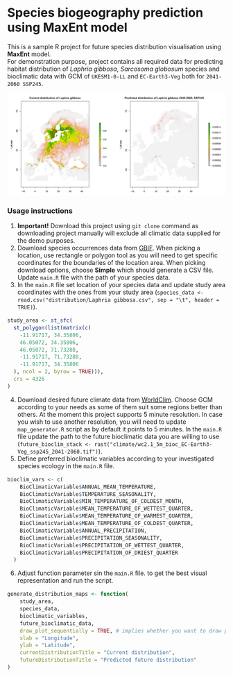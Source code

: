 # Species biogeography prediction using MaxEnt model
This is a sample R project for future species distribution visualisation using **MaxEnt** model.<br/>For demonstration purpose, project contains all required data for predicting habitat distribution of *Laphria gibbosa*, *Sarcosoma globosum* species and bioclimatic data with GCM of `UKESM1-0-LL` and `EC-Earth3-Veg` both for `2041-2060 SSP245`.

![alt text](https://github.com/edgar-zigis/MaxentBiogeography/blob/master/preview.jpg?raw=true)

### Usage instructions
1. **Important!** Download this project using `git clone` command as downloading project manually will exclude all climatic data supplied for the demo purposes.
2. Download species occurrences data from [GBIF](https://www.gbif.org). When picking a location, use rectangle or polygon tool as you will need to get specific coordinates for the boundaries of the location area. When picking download options, choose **Simple** which should generate a CSV file. Update `main.R` file with the path of your species data.
3. In the `main.R` file set location of your species data and update study area coordinates with the ones from your study area (`species_data <- read.csv("distribution/Laphria gibbosa.csv", sep = "\t", header = TRUE)`).
```R
study_area <- st_sfc(
  st_polygon(list(matrix(c(
    -11.91717, 34.35806,
    46.05072, 34.35806,
    46.05072, 71.73288,
    -11.91717, 71.73288,
    -11.91717, 34.35806
  ), ncol = 2, byrow = TRUE))),
  crs = 4326
)
```
4. Download desired future climate data from [WorldClim](https://www.worldclim.org/data/cmip6/cmip6climate.html). Choose GCM according to your needs as some of them suit some regions better than others. At the moment this project supports 5 minute resolution. In case you wish to use another resolution, you will need to update `map_generator.R` script as by default it points to 5 minutes. In the `main.R` file update the path to the future bioclimatic data you are willing to use (`future_bioclim_stack <- rast("climate/wc2.1_5m_bioc_EC-Earth3-Veg_ssp245_2041-2060.tif")`).
5. Define preferred bioclimatic variables according to your investigated species ecology in the `main.R` file.
```R
bioclim_vars <- c(
    BioClimaticVariable$ANNUAL_MEAN_TEMPERATURE,
    BioClimaticVariable$TEMPERATURE_SEASONALITY,
    BioClimaticVariable$MIN_TEMPERATURE_OF_COLDEST_MONTH,
    BioClimaticVariable$MEAN_TEMPERATURE_OF_WETTEST_QUARTER,
    BioClimaticVariable$MEAN_TEMPERATURE_OF_WARMEST_QUARTER,
    BioClimaticVariable$MEAN_TEMPERATURE_OF_COLDEST_QUARTER,
    BioClimaticVariable$ANNUAL_PRECIPITATION,
    BioClimaticVariable$PRECIPITATION_SEASONALITY,
    BioClimaticVariable$PRECIPITATION_OF_WETTEST_QUARTER,
    BioClimaticVariable$PRECIPITATION_OF_DRIEST_QUARTER
  )
```
6. Adjust function parameter sin the `main.R` file. to get the best visual representation and run the script.
```R
generate_distribution_maps <- function(
    study_area, 
    species_data,
    bioclimatic_variables,
    future_bioclimatic_data,
    draw_plot_sequentially = TRUE, # implies whether you want to draw plots side by side or one by one.
    xlab = "Longitude",
    ylab = "Latitude",
    currentDistributionTitle = "Current distribution",
    futureDistributionTitle = "Predicted future distribution"
)
```
